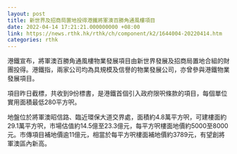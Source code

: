 ```yaml
---
layout: post
title: 新世界及招商局置地投得港鐵將軍澳百勝角通風樓項目
date: 2022-04-14 17:21:21.000000000 +08:00
link: https://news.rthk.hk/rthk/ch/component/k2/1644004-20220414.htm
categories: rthk
---
```


港鐵宣布，將軍澳百勝角通風樓物業發展項目由新世界發展及招商局置地合組的財團投得。港鐵指，兩家公司均為具規模及信譽的物業發展公司，亦曾參與港鐵物業發展項目。

項目昨日截標，共收到9份標書，是港鐵首個引入政府限呎條款的項目，每個單位實用面積最低280平方呎。

地盤位於將軍澳昭信路、臨近環保大道交界處，面積約4.8萬平方呎，可建樓面約29.1萬平方呎，市場估值約14.5億至23.3億元，每平方呎樓面地價約5000至8000元。市傳項目補地價逾11億元，相當於每平方呎樓面補地價約3789元，有望創將軍澳區內新高。
